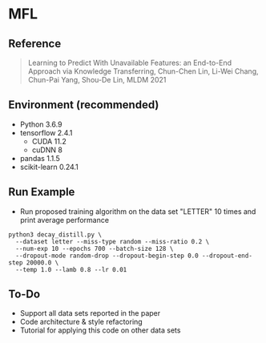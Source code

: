 # MFL

## Reference

> Learning to Predict With Unavailable Features: an End-to-End Approach via Knowledge Transferring, Chun-Chen Lin, Li-Wei Chang, Chun-Pai Yang, Shou-De Lin, MLDM 2021

## Environment (recommended)

- Python 3.6.9
- tensorflow 2.4.1
  - CUDA 11.2
  - cuDNN 8
- pandas 1.1.5
- scikit-learn 0.24.1

## Run Example

- Run proposed training algorithm on the data set "LETTER" 10 times and print average performance

```shell
python3 decay_distill.py \
  --dataset letter --miss-type random --miss-ratio 0.2 \
  --num-exp 10 --epochs 700 --batch-size 128 \
  --dropout-mode random-drop --dropout-begin-step 0.0 --dropout-end-step 20000.0 \
  --temp 1.0 --lamb 0.8 --lr 0.01
```

## To-Do

- Support all data sets reported in the paper
- Code architecture & style refactoring
- Tutorial for applying this code on other data sets
